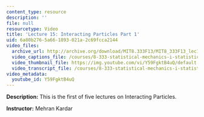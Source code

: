 ```yaml
---
content_type: resource
description: ''
file: null
resourcetype: Video
title: 'Lecture 15: Interacting Particles Part 1'
uid: 6a80b276-5a66-1893-021a-2c69fcca2144
video_files:
  archive_url: http://archive.org/download/MIT8.333F13/MIT8_333F13_lec15_300k.mp4
  video_captions_file: /courses/8-333-statistical-mechanics-i-statistical-mechanics-of-particles-fall-2013/928c4083bd1e57b2bae398c1e2285905_Y59FgktB4uQ.vtt
  video_thumbnail_file: https://img.youtube.com/vi/Y59FgktB4uQ/default.jpg
  video_transcript_file: /courses/8-333-statistical-mechanics-i-statistical-mechanics-of-particles-fall-2013/5a4e8b6bc1fb2d63c43e4e6274d66854_Y59FgktB4uQ.pdf
video_metadata:
  youtube_id: Y59FgktB4uQ
---
```


**Description:** This is the first of five lectures on Interacting Particles.

**Instructor:** Mehran Kardar